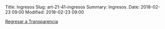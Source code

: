 Title: Ingresos
Slug: art-21-41-ingresos
Summary: Ingresos.
Date: 2018-02-23 09:00
Modified: 2018-02-23 09:00


[Regresar a Transparencia]({filename}/transparencia/transparencia.md)
